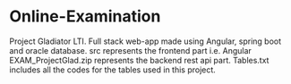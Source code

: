# Online-Examination


Project Gladiator LTI.
Full stack web-app made using Angular, spring boot and oracle database.
src represents the frontend part i.e. Angular
EXAM_ProjectGlad.zip represents the backend rest api part.
Tables.txt includes all the codes for the tables used in this project.

